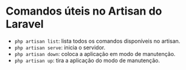 # Comandos úteis no Artisan do Laravel

- `php artisan list`: lista todos os comandos disponíveis no artisan.
- `php artisan serve`: inicia o servidor.
- `php artisan down`: coloca a aplicação em modo de manutenção.
- `php artisan up`: tira a aplicação do modo de manutenção.

<!-- #php #laravel -->